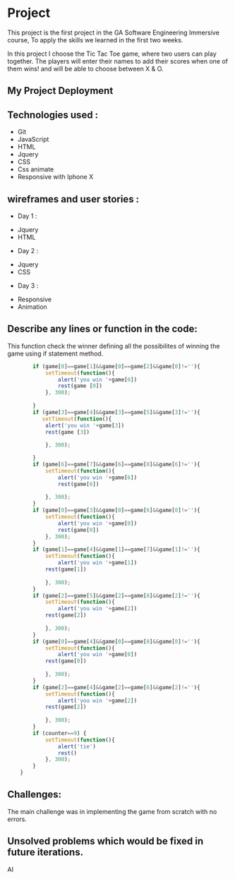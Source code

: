 # Project <Tic Tac Toe>
This project is the first project in the GA Software Engineering Immersive course, To apply 
the skills we learned in the first two weeks. 

In this project I choose the Tic Tac Toe game, where two users can play together.
The players will enter their names to add their scores when one of them wins! 
and will be able to choose between X & O.

## My Project Deployment



## Technologies used : 
* Git
* JavaScript
* HTML
* Jquery
* CSS
* Css animate
* Responsive with Iphone X

## wireframes and user stories :
* Day 1 :
- Jquery
- HTML

* Day 2 :
- Jquery
- CSS

* Day 3 : 
- Responsive
- Animation

## Describe any lines or function in the code:
This function check the winner defining all the possibilites of winning the game 
using if statement method.
```js
        if (game[0]==game[1]&&game[0]==game[2]&&game[0]!=''){
            setTimeout(function(){
                alert('you win '+game[0])
                rest(game [0])
            }, 300);
            
        }
        if (game[3]==game[4]&&game[3]==game[5]&&game[3]!=''){
           setTimeout(function(){
            alert('you win '+game[3])
            rest(game [3]) 
               
            }, 300);

        }
        if (game[6]==game[7]&&game[6]==game[8]&&game[6]!=''){
            setTimeout(function(){
                alert('you win '+game[6])
                rest(game[6])
               
            }, 300);
        }
        if (game[0]==game[3]&&game[0]==game[6]&&game[0]!=''){
            setTimeout(function(){
                alert('you win '+game[0])
                rest(game[0])
            }, 300);
        }
        if (game[1]==game[4]&&game[1]==game[7]&&game[1]!=''){
            setTimeout(function(){
                alert('you win '+game[1])
            rest(game[1])
               
            }, 300);
        }
        if (game[2]==game[5]&&game[2]==game[8]&&game[2]!=''){
            setTimeout(function(){
                alert('you win '+game[2])
            rest(game[2])
               
            }, 300);
        }
        if (game[0]==game[4]&&game[0]==game[8]&&game[0]!=''){
            setTimeout(function(){
                alert('you win '+game[0])
            rest(game[0])
               
            }, 300);
        }
        if (game[2]==game[4]&&game[2]==game[6]&&game[2]!=''){
            setTimeout(function(){
                alert('you win '+game[2])
            rest(game[2])
               
            }, 300);
        }
        if (counter==9) {
            setTimeout(function(){
                alert('tie')
                rest()
            }, 300);
        }
    }

```

## Challenges: 
The main challenge was in implementing the game from scratch
with no errors.

## Unsolved problems which would be fixed in future iterations.
AI